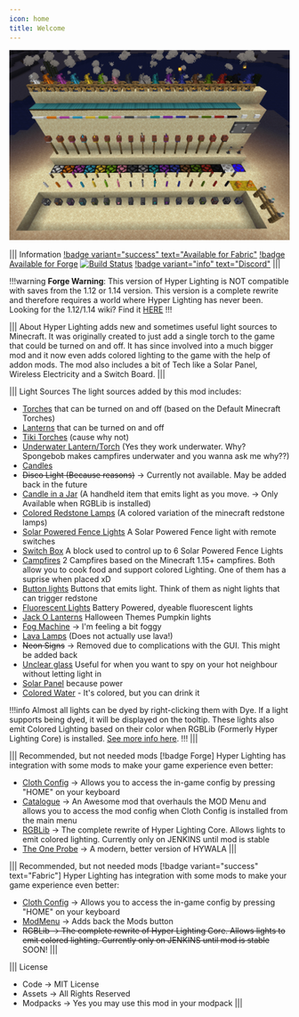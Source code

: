```yaml
---
icon: home
title: Welcome
---
```


![Hyper Lighting Overview](img/hl-main.png)

||| Information
[!badge variant="success" text="Available for Fabric"](https://www.curseforge.com/minecraft/mc-mods/hyper-lighting-fabric) [!badge Available for Forge](https://www.curseforge.com/minecraft/mc-mods/hyper-lighting) [![Build Status](https://ci.firstdarkdev.xyz/buildStatus/icon?job=Hyper+Lighting%2F1.18.x)](https://ci.firstdarkdev.xyz/job/Hyper%20Lighting/job/1.18.x/) [!badge variant="info" text="Discord"](https://discord.firstdarkdev.xyz)
|||

!!!warning
**Forge Warning**: This version of Hyper Lighting is NOT compatible with saves from the 1.12 or 1.14 version. This version is a complete rewrite and therefore requires a world where Hyper Lighting has never been. Looking for the 1.12/1.14 wiki? Find it [HERE](https://hyperlightingold.hypherionmc.me/)
!!!

||| About
Hyper Lighting adds new and sometimes useful light sources to Minecraft. It was originally created to just add a single torch to the game that could be turned on and off. It has since involved into a much bigger mod and it now even adds colored lighting to the game with the help of addon mods. The mod also includes a bit of Tech like a Solar Panel, Wireless Electricity and a Switch Board.
|||

||| Light Sources
The light sources added by this mod includes:

* [Torches](help/blocks/torches/) that can be turned on and off (based on the Default Minecraft Torches)
* [Lanterns](help/blocks/lanterns/) that can be turned on and off
* [Tiki Torches](help/blocks/tiki-torches/) (cause why not)
* [Underwater Lantern/Torch](help/blocks/underwater-lighting/) (Yes they work underwater. Why? Spongebob makes campfires underwater and you wanna ask me why??)
* [Candles](help/blocks/candles/)
* ~~Disco Light (Because reasons)~~ -> Currently not available. May be added back in the future
* [Candle in a Jar](help/items/candle-in-jar/) (A handheld item that emits light as you move. -> Only Available when RGBLib is installed)
* [Colored Redstone Lamps](help/blocks/redstone-lamps/) (A colored variation of the minecraft redstone lamps)
* [Solar Powered Fence Lights](help/blocks/solar-fence/) A Solar Powered Fence light with remote switches
* [Switch Box](help/blocks/switch-box/) A block used to control up to 6 Solar Powered Fence Lights
* [Campfires](help/blocks/campfires/) 2 Campfires based on the Minecraft 1.15+ campfires. Both allow you to cook food and support colored Lighting. One of them has a suprise when placed xD
* [Button lights](help/blocks/button-lights/) Buttons that emits light. Think of them as night lights that can trigger redstone
* [Fluorescent Lights](help/blocks/flores-light/) Battery Powered, dyeable fluorescent lights
* [Jack O Lanterns](help/blocks/jack-lantern/) Halloween Themes Pumpkin lights
* [Fog Machine](help/blocks/fog_machine/) -> I'm feeling a bit foggy
* [Lava Lamps](help/blocks/lava-lamp/) (Does not actually use lava!)
* ~~Neon Signs~~ -> Removed due to complications with the GUI. This might be added back
* [Unclear glass](help/blocks/unclear-glass/) Useful for when you want to spy on your hot neighbour without letting light in
* [Solar Panel](help/blocks/solar-panel/) because power
* [Colored Water](help/blocks/colored-water/) - It's colored, but you can drink it

!!!info
Almost all lights can be dyed by right-clicking them with Dye. If a light supports being dyed, it will be displayed on the tooltip. These lights also emit Colored Lighting based on their color when RGBLib (Formerly Hyper Lighting Core) is installed. [See more info here](help/integrations/).
!!!
|||

||| Recommended, but not needed mods [!badge Forge]
Hyper Lighting has integration with some mods to make your game experience even better:
* [Cloth Config](https://www.curseforge.com/minecraft/mc-mods/cloth-config-forge) -> Allows you to access the in-game config by pressing "HOME" on your keyboard
* [Catalogue](https://www.curseforge.com/minecraft/mc-mods/catalogue) -> An Awesome mod that overhauls the MOD Menu and allows you to access the mod config when Cloth Config is installed from the main menu
* [RGBLib](https://ci.firstdarkdev.xyz/job/RGBLib/) -> The complete rewrite of Hyper Lighting Core. Allows lights to emit colored lighting. Currently only on JENKINS until mod is stable
* [The One Probe](https://www.curseforge.com/minecraft/mc-mods/the-one-probe) -> A modern, better version of HYWALA
|||

||| Recommended, but not needed mods [!badge variant="success" text="Fabric"]
Hyper Lighting has integration with some mods to make your game experience even better:
* [Cloth Config](https://www.curseforge.com/minecraft/mc-mods/cloth-config) -> Allows you to access the in-game config by pressing "HOME" on your keyboard
* [ModMenu](https://www.curseforge.com/minecraft/mc-mods/modmenu) -> Adds back the Mods button
* ~~RGBLib -> The complete rewrite of Hyper Lighting Core. Allows lights to emit colored lighting. Currently only on JENKINS until mod is stable~~ SOON!
|||

||| License
* Code -> MIT License
* Assets -> All Rights Reserved
* Modpacks -> Yes you may use this mod in your modpack
|||
